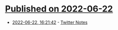 # [Published on 2022-06-22](index.md)

* [2022-06-22, 16:21:42](https://news.ycombinator.com/item?id=31838049) - [Twitter Notes](https://twitter.com/TwitterWrite/status/1539640956915290112)
